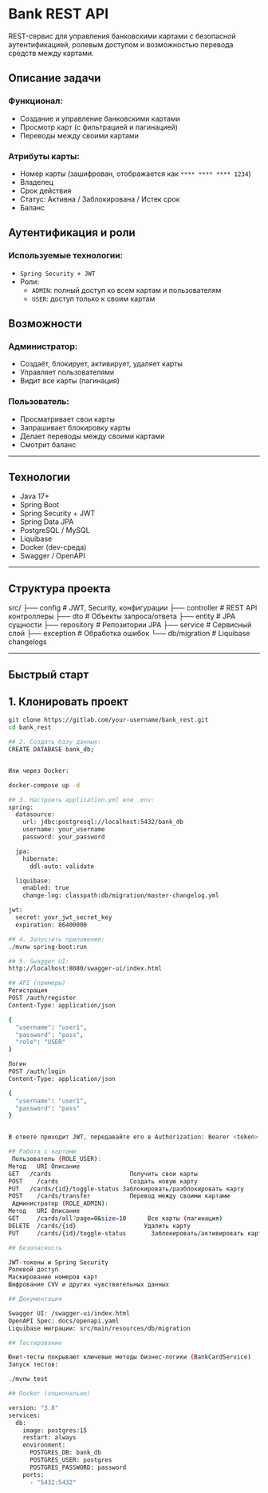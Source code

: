 # Bank REST API

REST-сервис для управления банковскими картами с безопасной аутентификацией, ролевым доступом и возможностью перевода средств между картами.

## Описание задачи

### Функционал:

- Создание и управление банковскими картами
- Просмотр карт (с фильтрацией и пагинацией)
- Переводы между своими картами

### Атрибуты карты:

- Номер карты (зашифрован, отображается как `**** **** **** 1234`)
- Владелец
- Срок действия
- Статус: Активна / Заблокирована / Истек срок
- Баланс

## Аутентификация и роли

### Используемые технологии:

- `Spring Security + JWT`
- Роли:
  - `ADMIN`: полный доступ ко всем картам и пользователям
  - `USER`: доступ только к своим картам

## Возможности

### Администратор:

- Создаёт, блокирует, активирует, удаляет карты
- Управляет пользователями
- Видит все карты (пагинация)

### Пользователь:

- Просматривает свои карты
- Запрашивает блокировку карты
- Делает переводы между своими картами
- Смотрит баланс

---

## Технологии

- Java 17+
- Spring Boot
- Spring Security + JWT
- Spring Data JPA
- PostgreSQL / MySQL
- Liquibase
- Docker (dev-среда)
- Swagger / OpenAPI

---

## Структура проекта

  src/
├── config # JWT, Security, конфигурации
├── controller # REST API контроллеры
├── dto # Объекты запроса/ответа
├── entity # JPA сущности
├── repository # Репозитории JPA
├── service # Сервисный слой
├── exception # Обработка ошибок
└── db/migration # Liquibase changelogs


---

## Быстрый старт

## 1. Клонировать проект

```bash
git clone https://gitlab.com/your-username/bank_rest.git
cd bank_rest

## 2. Создать базу данных:
CREATE DATABASE bank_db;


Или через Docker:

docker-compose up -d

## 3. Настроить application.yml или .env:
spring:
  datasource:
    url: jdbc:postgresql://localhost:5432/bank_db
    username: your_username
    password: your_password

  jpa:
    hibernate:
      ddl-auto: validate

  liquibase:
    enabled: true
    change-log: classpath:db/migration/master-changelog.yml

jwt:
  secret: your_jwt_secret_key
  expiration: 86400000

## 4. Запустить приложение:
./mvnw spring-boot:run

## 5. Swagger UI:
http://localhost:8080/swagger-ui/index.html

## API (примеры)
Регистрация
POST /auth/register
Content-Type: application/json

{
  "username": "user1",
  "password": "pass",
  "role": "USER"
}

Логин
POST /auth/login
Content-Type: application/json

{
  "username": "user1",
  "password": "pass"
}


В ответе приходит JWT, передавайте его в Authorization: Bearer <token>

## Работа с картами
 Пользователь (ROLE_USER):
Метод	URI	Описание
GET	  /cards	                  Получить свои карты
POST	/cards	                  Создать новую карту
PUT	  /cards/{id}/toggle-status	Заблокировать/разблокировать карту
POST	/cards/transfer	          Перевод между своими картами
 Администратор (ROLE_ADMIN):
Метод	URI	Описание
GET	    /cards/all?page=0&size=10	   Все карты (пагинация)
DELETE	/cards/{id}	                  Удалить карту
PUT	    /cards/{id}/toggle-status	    Заблокировать/активировать карту

## Безопасность

JWT-токены и Spring Security
Ролевой доступ
Маскирование номеров карт
Шифрование CVV и других чувствительных данных

## Документация

Swagger UI: /swagger-ui/index.html
OpenAPI Spec: docs/openapi.yaml
Liquibase миграции: src/main/resources/db/migration

## Тестирование

Юнит-тесты покрывают ключевые методы бизнес-логики (BankCardService)
Запуск тестов:

./mvnw test

## Docker (опционально)

version: "3.8"
services:
  db:
    image: postgres:15
    restart: always
    environment:
      POSTGRES_DB: bank_db
      POSTGRES_USER: postgres
      POSTGRES_PASSWORD: password
    ports:
      - "5432:5432"


